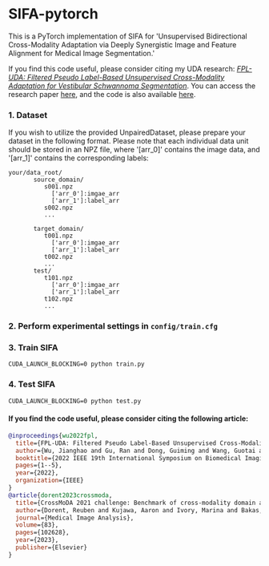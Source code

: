 # SIFA-pytorch
This is a PyTorch implementation of SIFA for 'Unsupervised Bidirectional Cross-Modality Adaptation via Deeply Synergistic Image and Feature Alignment for Medical Image Segmentation.'

If you find this code useful, please consider citing my UDA research: [*FPL-UDA: Filtered Pseudo Label-Based Unsupervised Cross-Modality Adaptation for Vestibular Schwannoma Segmentation*](https://ieeexplore.ieee.org/abstract/document/9761706). You can access the research paper [here](https://ieeexplore.ieee.org/abstract/document/9761706), and the code is also available [here](https://github.com/JianghaoWu/FPL-UDA).

### 1. Dataset

If you wish to utilize the provided UnpairedDataset, please prepare your dataset in the following format. Please note that each individual data unit should be stored in an NPZ file, where '[arr_0]' contains the image data, and '[arr_1]' contains the corresponding labels:
```
your/data_root/
       source_domain/
          s001.npz
            ['arr_0']:imgae_arr
            ['arr_1']:label_arr
          s002.npz
          ...

       target_domain/
          t001.npz
            ['arr_0']:imgae_arr
            ['arr_1']:label_arr
          t002.npz
          ...
       test/
          t101.npz
            ['arr_0']:imgae_arr
            ['arr_1']:label_arr
          t102.npz
          ...
```

### 2. Perform experimental settings in ```config/train.cfg```

### 3. Train SIFA
```
CUDA_LAUNCH_BLOCKING=0 python train.py
```

### 4. Test SIFA
```
CUDA_LAUNCH_BLOCKING=0 python test.py
```


#### If you find the code useful, please consider citing the following article:

```bibtex
@inproceedings{wu2022fpl,
  title={FPL-UDA: Filtered Pseudo Label-Based Unsupervised Cross-Modality Adaptation for Vestibular Schwannoma Segmentation},
  author={Wu, Jianghao and Gu, Ran and Dong, Guiming and Wang, Guotai and Zhang, Shaoting},
  booktitle={2022 IEEE 19th International Symposium on Biomedical Imaging (ISBI)},
  pages={1--5},
  year={2022},
  organization={IEEE}
}
@article{dorent2023crossmoda,
  title={CrossMoDA 2021 challenge: Benchmark of cross-modality domain adaptation techniques for vestibular schwannoma and cochlea segmentation},
  author={Dorent, Reuben and Kujawa, Aaron and Ivory, Marina and Bakas, Spyridon and Rieke, Nicola and Joutard, Samuel and Glocker, Ben and Cardoso, Jorge and Modat, Marc and Batmanghelich, Kayhan and others},
  journal={Medical Image Analysis},
  volume={83},
  pages={102628},
  year={2023},
  publisher={Elsevier}
}
```
